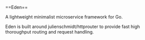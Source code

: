 ==Eden==

A lightweight minimalist microservice framework for Go. 

Eden is built around julienschmidt/httprouter to provide fast high thoroughput routing and request handling.

